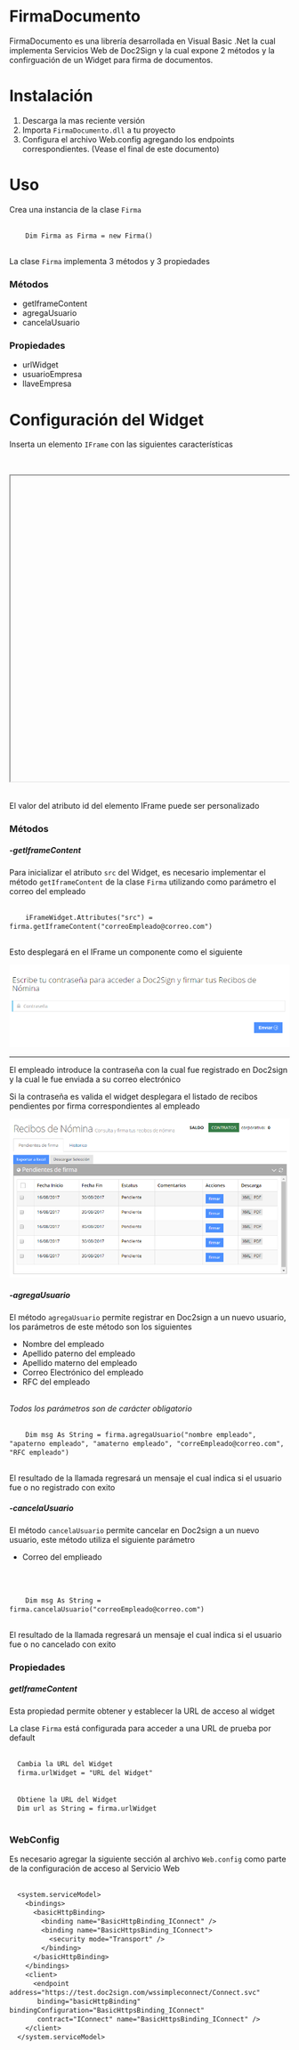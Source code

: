 # FirmaDocumento

FirmaDocumento es una librería desarrollada en Visual Basic .Net la cual implementa Servicios Web de Doc2Sign y la cual expone 2 métodos y la confirguación de un Widget para firma de documentos. 


# Instalación
<ol>
  <li>Descarga la mas reciente versión</li>
  <li>Importa <code>FirmaDocumento.dll</code> a tu proyecto</li>
  <li>Configura el archivo Web.config agregando los endpoints correspondientes. (Vease el final de este documento) </li>
</ol>

# Uso

Crea una instancia de la clase <code>Firma</code>
<pre>
  <code>
    Dim Firma as Firma = new Firma()
  </code>
</pre>

<p>La clase <code>Firma</code> implementa 3 métodos y 3 propiedades</p>
<h3> Métodos </h3>
<ul>
  <li>getIframeContent</li>
  <li>agregaUsuario</li>
  <li>cancelaUsuario</li>
</ul>
<h3> Propiedades </h3>
<ul>
  <li>urlWidget</li>
  <li>usuarioEmpresa</li>
  <li>llaveEmpresa</li>
</ul>

# Configuración del Widget

Inserta un elemento <code>IFrame</code> con las siguientes características

<pre>
  <code>
    <iframe id="iFrameWidget" runat="server" width="100%" height="550px"></iframe>
  </code>
</pre>

El valor del atributo id del elemento IFrame puede ser personalizado
### Métodos ###
##### -getIframeContent
<p>Para inicializar el atributo <code>src</code> del Widget, es necesario implementar el método <code>getIframeContent</code> de la clase <code>Firma</code> utilizando como parámetro el correo del empleado</p>
<pre>
  <code>
    iFrameWidget.Attributes("src") = firma.getIframeContent("correoEmpleado@correo.com")
  </code>
</pre>

<p>Esto desplegará en el IFrame un componente como el siguiente</p>
<img src="https://github.com/ecrow/FirmaDocumentos/blob/master/images/Widget1.png" alt="Widget 1"/>
<hr/>
<p>El empleado introduce la contraseña con la cual fue registrado en Doc2sign y la cual le fue enviada a su correo electrónico</p>

<p>Si la contraseña es valida el widget desplegara el listado de recibos pendientes por firma correspondientes al empleado</p>
<img src="https://github.com/ecrow/FirmaDocumentos/blob/master/images/Widget2.png" alt="Widget 1"/>

##### -agregaUsuario
<p>El método <code>agregaUsuario</code> permite registrar en Doc2sign a un nuevo usuario, los parámetros de este método son los siguientes</p>
<ul>
  <li>Nombre del empleado</li>
  <li>Apellido paterno del empleado</li>
  <li>Apellido materno del empleado</li>
  <li>Correo Electrónico del empleado</li>
  <li>RFC del empleado</li>
</ul>
<br/>
<em>Todos los parámetros son de carácter obligatorio</em>

<pre>
  <code>
    Dim msg As String = firma.agregaUsuario("nombre empleado", "apaterno empleado", "amaterno empleado", "correEmpleado@correo.com", "RFC empleado")
  </code>
</pre>

<p>El resultado de la llamada regresará un mensaje el cual indica si el usuario fue o no registrado con exito</p>

##### -cancelaUsuario

<p>El método <code>cancelaUsuario</code> permite cancelar en Doc2sign a un nuevo usuario, este método utiliza el siguiente parámetro</p>
<ul>
  <li>Correo del emplieado</li>
</ul>
<br/>
<pre>
  <code>
    Dim msg As String = firma.cancelaUsuario("correoEmpleado@correo.com")
  </code>
</pre>

<p>El resultado de la llamada regresará un mensaje el cual indica si el usuario fue o no cancelado con exito</p>

<h3>Propiedades</h3>

<h5>getIframeContent</h5>
<p>Esta propiedad permite obtener y establecer la URL de acceso al widget</p>
<p>La clase <code>Firma</code> está configurada para acceder a una URL de prueba por default
  
<pre>
  <code>
  Cambia la URL del Widget
  firma.urlWidget = "URL del Widget"
  </code>
  <code>
  Obtiene la URL del Widget
  Dim url as String = firma.urlWidget 
  </code>
</pre>

### WebConfig ###

<p> Es necesario agregar la siguiente sección al archivo <code>Web.config</code> como parte de la configuración de acceso al Servicio Web</p>
<pre>
  <code>
  &ltsystem.serviceModel&gt
    &ltbindings&gt
      &ltbasicHttpBinding&gt
        &ltbinding name="BasicHttpBinding_IConnect" /&gt
        &ltbinding name="BasicHttpsBinding_IConnect"&gt
          &ltsecurity mode="Transport" /&gt
        &lt/binding&gt
      &lt/basicHttpBinding&gt
    &lt/bindings&gt
    &ltclient&gt
      &ltendpoint address="https://test.doc2sign.com/wssimpleconnect/Connect.svc"
       binding="basicHttpBinding" bindingConfiguration="BasicHttpsBinding_IConnect"
       contract="IConnect" name="BasicHttpsBinding_IConnect" /&gt
    &lt/client&gt
  &lt/system.serviceModel&gt
  </code>
</pre>
